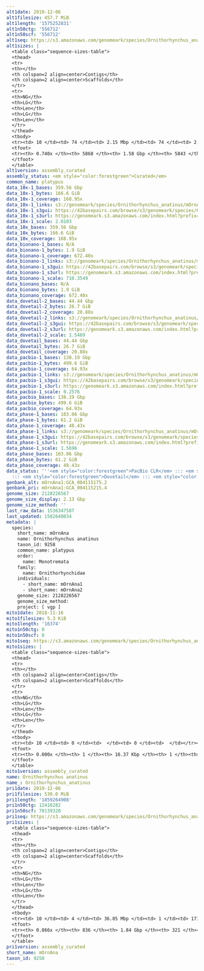 ```yaml
---
alt1date: 2019-12-06
alt1filesize: 457.7 MiB
alt1length: '1575252831'
alt1n50ctg: '556712'
alt1n50scf: '556712'
alt1seq: https://s3.amazonaws.com/genomeark/species/Ornithorhynchus_anatinus/mOrnAna1/assembly_curated/mOrnAna1.alt.cur.20191206.fasta.gz
alt1sizes: |
  <table class="sequence-sizes-table">
  <thead>
  <tr>
  <th></th>
  <th colspan=2 align=center>Contigs</th>
  <th colspan=2 align=center>Scaffolds</th>
  </tr>
  <tr>
  <th>NG</th>
  <th>LG</th>
  <th>Len</th>
  <th>LG</th>
  <th>Len</th>
  </tr>
  </thead>
  <tbody>
  <tr><td> 10 </td><td> 74 </td><td> 2.15 Mbp </td><td> 74 </td><td> 2.15 Mbp </td></tr><tr><td> 20 </td><td> 192 </td><td> 1.56 Mbp </td><td> 192 </td><td> 1.56 Mbp </td></tr><tr><td> 30 </td><td> 358 </td><td> 1.11 Mbp </td><td> 358 </td><td> 1.11 Mbp </td></tr><tr><td> 40 </td><td> 584 </td><td> 0.81 Mbp </td><td> 584 </td><td> 0.81 Mbp </td></tr><tr style="background-color:#cccccc;"><td> 50 </td><td> 899 </td><td> 0.56 Mbp </td><td> 899 </td><td> 0.56 Mbp </td></tr><tr><td> 60 </td><td> 1401 </td><td> 309.47 Kbp </td><td> 1400 </td><td> 310.44 Kbp </td></tr><tr><td> 70 </td><td> 2912 </td><td> 53.05 Kbp </td><td> 2894 </td><td> 53.46 Kbp </td></tr><tr><td> 80 </td><td> 0 </td><td>  </td><td> 0 </td><td>  </td></tr><tr><td> 90 </td><td> 0 </td><td>  </td><td> 0 </td><td>  </td></tr><tr><td> 100 </td><td> 0 </td><td>  </td><td> 0 </td><td>  </td></tr></tbody>
  <tfoot>
  <tr><th> 0.740x </th><th> 5868 </th><th> 1.58 Gbp </th><th> 5843 </th><th> 1.58 Gbp </th></tr>
  </tfoot>
  </table>
alt1version: assembly_curated
assembly_status: <em style="color:forestgreen">Curated</em>
common_name: platypus
data_10x-1_bases: 359.56 Gbp
data_10x-1_bytes: 166.6 GiB
data_10x-1_coverage: 168.95x
data_10x-1_links: s3://genomeark/species/Ornithorhynchus_anatinus/mOrnAna1/genomic_data/10x/<br>
data_10x-1_s3gui: https://42basepairs.com/browse/s3/genomeark/species/Ornithorhynchus_anatinus/mOrnAna1/genomic_data/10x/
data_10x-1_s3url: https://genomeark.s3.amazonaws.com/index.html?prefix=species/Ornithorhynchus_anatinus/mOrnAna1/genomic_data/10x/
data_10x-1_scale: 2.0103
data_10x_bases: 359.56 Gbp
data_10x_bytes: 166.6 GiB
data_10x_coverage: 168.95x
data_bionano-1_bases: N/A
data_bionano-1_bytes: 1.9 GiB
data_bionano-1_coverage: 672.40x
data_bionano-1_links: s3://genomeark/species/Ornithorhynchus_anatinus/mOrnAna1/genomic_data/bionano/<br>
data_bionano-1_s3gui: https://42basepairs.com/browse/s3/genomeark/species/Ornithorhynchus_anatinus/mOrnAna1/genomic_data/bionano/
data_bionano-1_s3url: https://genomeark.s3.amazonaws.com/index.html?prefix=species/Ornithorhynchus_anatinus/mOrnAna1/genomic_data/bionano/
data_bionano-1_scale: 710.3549
data_bionano_bases: N/A
data_bionano_bytes: 1.9 GiB
data_bionano_coverage: 672.40x
data_dovetail-2_bases: 44.44 Gbp
data_dovetail-2_bytes: 26.7 GiB
data_dovetail-2_coverage: 20.88x
data_dovetail-2_links: s3://genomeark/species/Ornithorhynchus_anatinus/mOrnAna2/genomic_data/dovetail/<br>
data_dovetail-2_s3gui: https://42basepairs.com/browse/s3/genomeark/species/Ornithorhynchus_anatinus/mOrnAna2/genomic_data/dovetail/
data_dovetail-2_s3url: https://genomeark.s3.amazonaws.com/index.html?prefix=species/Ornithorhynchus_anatinus/mOrnAna2/genomic_data/dovetail/
data_dovetail-2_scale: 1.5489
data_dovetail_bases: 44.44 Gbp
data_dovetail_bytes: 26.7 GiB
data_dovetail_coverage: 20.88x
data_pacbio-1_bases: 138.19 Gbp
data_pacbio-1_bytes: 499.6 GiB
data_pacbio-1_coverage: 64.93x
data_pacbio-1_links: s3://genomeark/species/Ornithorhynchus_anatinus/mOrnAna1/genomic_data/pacbio/<br>
data_pacbio-1_s3gui: https://42basepairs.com/browse/s3/genomeark/species/Ornithorhynchus_anatinus/mOrnAna1/genomic_data/pacbio/
data_pacbio-1_s3url: https://genomeark.s3.amazonaws.com/index.html?prefix=species/Ornithorhynchus_anatinus/mOrnAna1/genomic_data/pacbio/
data_pacbio-1_scale: 0.2576
data_pacbio_bases: 138.19 Gbp
data_pacbio_bytes: 499.6 GiB
data_pacbio_coverage: 64.93x
data_phase-1_bases: 103.06 Gbp
data_phase-1_bytes: 61.2 GiB
data_phase-1_coverage: 48.43x
data_phase-1_links: s3://genomeark/species/Ornithorhynchus_anatinus/mOrnAna1/genomic_data/phase/<br>
data_phase-1_s3gui: https://42basepairs.com/browse/s3/genomeark/species/Ornithorhynchus_anatinus/mOrnAna1/genomic_data/phase/
data_phase-1_s3url: https://genomeark.s3.amazonaws.com/index.html?prefix=species/Ornithorhynchus_anatinus/mOrnAna1/genomic_data/phase/
data_phase-1_scale: 1.5696
data_phase_bases: 103.06 Gbp
data_phase_bytes: 61.2 GiB
data_phase_coverage: 48.43x
data_status: '''<em style="color:forestgreen">PacBio CLR</em> ::: <em style="color:forestgreen">10x</em>
  ::: <em style="color:forestgreen">Dovetail</em> ::: <em style="color:forestgreen">Phase</em>'''
genbank_alt: mOrnAna1:GCA_004115175.2
genbank_pri: mOrnAna1:GCA_004115215.4
genome_size: 2128226567
genome_size_display: 2.13 Gbp
genome_size_method: ''
last_raw_data: 1536347587
last_updated: 1582640034
metadata: |
  species:
    short_name: mOrnAna
    name: Ornithorhynchus anatinus
    taxon_id: 9258
    common_name: platypus
    order:
      name: Monotremata
    family:
      name: Ornithorhynchidae
    individuals:
      - short_name: mOrnAna1
      - short_name: mOrnAna2
    genome_size: 2128226567
    genome_size_method:
    project: [ vgp ]
mito1date: 2018-11-16
mito1filesize: 5.3 KiB
mito1length: '16374'
mito1n50ctg: 0
mito1n50scf: 0
mito1seq: https://s3.amazonaws.com/genomeark/species/Ornithorhynchus_anatinus/mOrnAna1/assembly_curated/mOrnAna1.pri.cur.20181116.MT.fasta.gz
mito1sizes: |
  <table class="sequence-sizes-table">
  <thead>
  <tr>
  <th></th>
  <th colspan=2 align=center>Contigs</th>
  <th colspan=2 align=center>Scaffolds</th>
  </tr>
  <tr>
  <th>NG</th>
  <th>LG</th>
  <th>Len</th>
  <th>LG</th>
  <th>Len</th>
  </tr>
  </thead>
  <tbody>
  <tr><td> 10 </td><td> 0 </td><td>  </td><td> 0 </td><td>  </td></tr><tr><td> 20 </td><td> 0 </td><td>  </td><td> 0 </td><td>  </td></tr><tr><td> 30 </td><td> 0 </td><td>  </td><td> 0 </td><td>  </td></tr><tr><td> 40 </td><td> 0 </td><td>  </td><td> 0 </td><td>  </td></tr><tr style="background-color:#cccccc;"><td> 50 </td><td> 0 </td><td style="background-color:#ff8888;">  </td><td> 0 </td><td style="background-color:#ff8888;">  </td></tr><tr><td> 60 </td><td> 0 </td><td>  </td><td> 0 </td><td>  </td></tr><tr><td> 70 </td><td> 0 </td><td>  </td><td> 0 </td><td>  </td></tr><tr><td> 80 </td><td> 0 </td><td>  </td><td> 0 </td><td>  </td></tr><tr><td> 90 </td><td> 0 </td><td>  </td><td> 0 </td><td>  </td></tr><tr><td> 100 </td><td> 0 </td><td>  </td><td> 0 </td><td>  </td></tr></tbody>
  <tfoot>
  <tr><th> 0.000x </th><th> 1 </th><th> 16.37 Kbp </th><th> 1 </th><th> 16.37 Kbp </th></tr>
  </tfoot>
  </table>
mito1version: assembly_curated
name: Ornithorhynchus anatinus
name_: Ornithorhynchus_anatinus
pri1date: 2019-12-06
pri1filesize: 530.0 MiB
pri1length: '1859264908'
pri1n50ctg: 12418282
pri1n50scf: 70139320
pri1seq: https://s3.amazonaws.com/genomeark/species/Ornithorhynchus_anatinus/mOrnAna1/assembly_curated/mOrnAna1.pri.cur.20191206.fasta.gz
pri1sizes: |
  <table class="sequence-sizes-table">
  <thead>
  <tr>
  <th></th>
  <th colspan=2 align=center>Contigs</th>
  <th colspan=2 align=center>Scaffolds</th>
  </tr>
  <tr>
  <th>NG</th>
  <th>LG</th>
  <th>Len</th>
  <th>LG</th>
  <th>Len</th>
  </tr>
  </thead>
  <tbody>
  <tr><td> 10 </td><td> 4 </td><td> 36.85 Mbp </td><td> 1 </td><td> 171.72 Mbp </td></tr><tr><td> 20 </td><td> 10 </td><td> 28.05 Mbp </td><td> 2 </td><td> 141.99 Mbp </td></tr><tr><td> 30 </td><td> 19 </td><td> 20.74 Mbp </td><td> 4 </td><td> 125.04 Mbp </td></tr><tr><td> 40 </td><td> 31 </td><td> 16.13 Mbp </td><td> 5 </td><td> 110.29 Mbp </td></tr><tr style="background-color:#cccccc;"><td> 50 </td><td> 45 </td><td style="background-color:#88ff88;"> 12.42 Mbp </td><td> 8 </td><td style="background-color:#88ff88;"> 70.14 Mbp </td></tr><tr><td> 60 </td><td> 66 </td><td> 8.63 Mbp </td><td> 11 </td><td> 60.46 Mbp </td></tr><tr><td> 70 </td><td> 101 </td><td> 4.73 Mbp </td><td> 15 </td><td> 46.40 Mbp </td></tr><tr><td> 80 </td><td> 174 </td><td> 1.69 Mbp </td><td> 21 </td><td> 30.54 Mbp </td></tr><tr><td> 90 </td><td> 0 </td><td>  </td><td> 0 </td><td>  </td></tr><tr><td> 100 </td><td> 0 </td><td>  </td><td> 0 </td><td>  </td></tr></tbody>
  <tfoot>
  <tr><th> 0.866x </th><th> 836 </th><th> 1.84 Gbp </th><th> 321 </th><th> 1.86 Gbp </th></tr>
  </tfoot>
  </table>
pri1version: assembly_curated
short_name: mOrnAna
taxon_id: 9258
---
```

